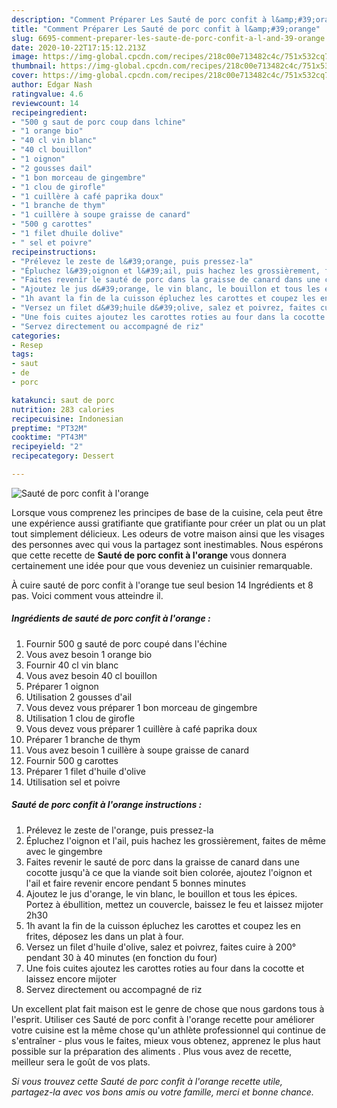 ```yaml
---
description: "Comment Préparer Les Sauté de porc confit à l&amp;#39;orange"
title: "Comment Préparer Les Sauté de porc confit à l&amp;#39;orange"
slug: 6695-comment-preparer-les-saute-de-porc-confit-a-l-and-39-orange
date: 2020-10-22T17:15:12.213Z
image: https://img-global.cpcdn.com/recipes/218c00e713482c4c/751x532cq70/saute-de-porc-confit-a-lorange-photo-principale-de-la-recette.jpg
thumbnail: https://img-global.cpcdn.com/recipes/218c00e713482c4c/751x532cq70/saute-de-porc-confit-a-lorange-photo-principale-de-la-recette.jpg
cover: https://img-global.cpcdn.com/recipes/218c00e713482c4c/751x532cq70/saute-de-porc-confit-a-lorange-photo-principale-de-la-recette.jpg
author: Edgar Nash
ratingvalue: 4.6
reviewcount: 14
recipeingredient:
- "500 g saut de porc coup dans lchine"
- "1 orange bio"
- "40 cl vin blanc"
- "40 cl bouillon"
- "1 oignon"
- "2 gousses dail"
- "1 bon morceau de gingembre"
- "1 clou de girofle"
- "1 cuillère à café paprika doux"
- "1 branche de thym"
- "1 cuillère à soupe graisse de canard"
- "500 g carottes"
- "1 filet dhuile dolive"
- " sel et poivre"
recipeinstructions:
- "Prélevez le zeste de l&#39;orange, puis pressez-la"
- "Épluchez l&#39;oignon et l&#39;ail, puis hachez les grossièrement, faites de même avec le gingembre"
- "Faites revenir le sauté de porc dans la graisse de canard dans une cocotte jusqu&#39;à ce que la viande soit bien colorée, ajoutez l&#39;oignon et l&#39;ail et faire revenir encore pendant 5 bonnes minutes"
- "Ajoutez le jus d&#39;orange, le vin blanc, le bouillon et tous les épices. Portez à ébullition, mettez un couvercle, baissez le feu et laissez mijoter 2h30"
- "1h avant la fin de la cuisson épluchez les carottes et coupez les en frites, déposez les dans un plat à four."
- "Versez un filet d&#39;huile d&#39;olive, salez et poivrez, faites cuire à 200° pendant 30 à 40 minutes (en fonction du four)"
- "Une fois cuites ajoutez les carottes roties au four dans la cocotte et laissez encore mijoter"
- "Servez directement ou accompagné de riz"
categories:
- Resep
tags:
- saut
- de
- porc

katakunci: saut de porc 
nutrition: 283 calories
recipecuisine: Indonesian
preptime: "PT32M"
cooktime: "PT43M"
recipeyield: "2"
recipecategory: Dessert

---
```



![Sauté de porc confit à l&#39;orange](https://img-global.cpcdn.com/recipes/218c00e713482c4c/751x532cq70/saute-de-porc-confit-a-lorange-photo-principale-de-la-recette.jpg)

Lorsque vous comprenez les principes de base de la cuisine, cela peut être une expérience aussi gratifiante que gratifiante pour créer un plat ou un plat tout simplement délicieux. Les odeurs de votre maison ainsi que les visages des personnes avec qui vous la partagez sont inestimables. Nous espérons que cette recette de <strong> Sauté de porc confit à l&#39;orange </strong> vous donnera certainement une idée pour que vous deveniez un cuisinier remarquable.

<!--inarticleads1-->

À cuire sauté de porc confit à l&#39;orange tue seul besion 14 Ingrédients et 8 pas. Voici comment vous atteindre il.

##### Ingrédients de sauté de porc confit à l&#39;orange :

1. Fournir 500 g sauté de porc coupé dans l&#39;échine
1. Vous avez besoin 1 orange bio
1. Fournir 40 cl vin blanc
1. Vous avez besoin 40 cl bouillon
1. Préparer 1 oignon
1. Utilisation 2 gousses d&#39;ail
1. Vous devez vous préparer 1 bon morceau de gingembre
1. Utilisation 1 clou de girofle
1. Vous devez vous préparer 1 cuillère à café paprika doux
1. Préparer 1 branche de thym
1. Vous avez besoin 1 cuillère à soupe graisse de canard
1. Fournir 500 g carottes
1. Préparer 1 filet d&#39;huile d&#39;olive
1. Utilisation  sel et poivre




<!--inarticleads2-->

##### Sauté de porc confit à l&#39;orange instructions :

1. Prélevez le zeste de l&#39;orange, puis pressez-la
1. Épluchez l&#39;oignon et l&#39;ail, puis hachez les grossièrement, faites de même avec le gingembre
1. Faites revenir le sauté de porc dans la graisse de canard dans une cocotte jusqu&#39;à ce que la viande soit bien colorée, ajoutez l&#39;oignon et l&#39;ail et faire revenir encore pendant 5 bonnes minutes
1. Ajoutez le jus d&#39;orange, le vin blanc, le bouillon et tous les épices. Portez à ébullition, mettez un couvercle, baissez le feu et laissez mijoter 2h30
1. 1h avant la fin de la cuisson épluchez les carottes et coupez les en frites, déposez les dans un plat à four.
1. Versez un filet d&#39;huile d&#39;olive, salez et poivrez, faites cuire à 200° pendant 30 à 40 minutes (en fonction du four)
1. Une fois cuites ajoutez les carottes roties au four dans la cocotte et laissez encore mijoter
1. Servez directement ou accompagné de riz




<!--inarticleads1-->

<p>
Un excellent plat fait maison est le genre de chose que nous gardons tous à l'esprit. Utiliser ces Sauté de porc confit à l&#39;orange recette pour améliorer votre cuisine est la même chose qu'un athlète professionnel qui continue de s'entraîner - plus vous le faites, mieux vous obtenez, apprenez le plus haut possible sur la préparation des aliments . Plus vous avez de recette, meilleur sera le goût de vos plats.
</p>

<p>
<i>Si vous trouvez cette Sauté de porc confit à l&#39;orange recette utile, partagez-la avec vos bons amis ou votre famille, merci et bonne chance.</i>
</p>
